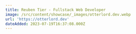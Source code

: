 ```yaml
---
title: Reuben Tier - Fullstack Web Developer
image: /src/content/showcase/_images/otterlord.dev.webp
url: 'https://otterlord.dev'
dateAdded: 2023-07-19T16:37:08.000Z
---
```


